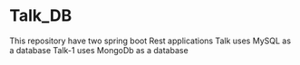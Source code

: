 # Talk_DB
This repository have two spring boot Rest applications
Talk uses MySQL as a database
Talk-1 uses MongoDb as a database
